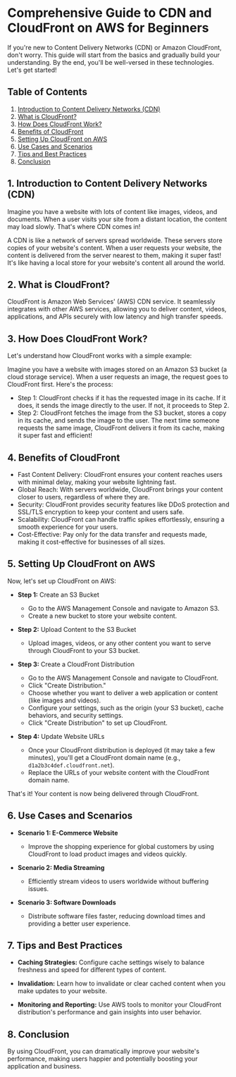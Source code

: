 # Comprehensive Guide to CDN and CloudFront on AWS for Beginners

If you're new to Content Delivery Networks (CDN) or Amazon CloudFront, don't worry. This guide will start from the basics and gradually build your understanding. By the end, you'll be well-versed in these technologies. Let's get started!

## Table of Contents
1. [Introduction to Content Delivery Networks (CDN)](#1-introduction-to-content-delivery-networks-cdn)
2. [What is CloudFront?](#2-what-is-cloudfront)
3. [How Does CloudFront Work?](#3-how-does-cloudfront-work)
4. [Benefits of CloudFront](#4-benefits-of-cloudfront)
5. [Setting Up CloudFront on AWS](#5-setting-up-cloudfront-on-aws)
6. [Use Cases and Scenarios](#6-use-cases-and-scenarios)
7. [Tips and Best Practices](#7-tips-and-best-practices)
8. [Conclusion](#8-conclusion)

## 1. Introduction to Content Delivery Networks (CDN)

Imagine you have a website with lots of content like images, videos, and documents. When a user visits your site from a distant location, the content may load slowly. That's where CDN comes in!

A CDN is like a network of servers spread worldwide. These servers store copies of your website's content. When a user requests your website, the content is delivered from the server nearest to them, making it super fast! It's like having a local store for your website's content all around the world.

## 2. What is CloudFront?

CloudFront is Amazon Web Services' (AWS) CDN service. It seamlessly integrates with other AWS services, allowing you to deliver content, videos, applications, and APIs securely with low latency and high transfer speeds.

## 3. How Does CloudFront Work?

Let's understand how CloudFront works with a simple example:

Imagine you have a website with images stored on an Amazon S3 bucket (a cloud storage service). When a user requests an image, the request goes to CloudFront first. Here's the process:

- Step 1: CloudFront checks if it has the requested image in its cache. If it does, it sends the image directly to the user. If not, it proceeds to Step 2.
- Step 2: CloudFront fetches the image from the S3 bucket, stores a copy in its cache, and sends the image to the user. The next time someone requests the same image, CloudFront delivers it from its cache, making it super fast and efficient!

## 4. Benefits of CloudFront

- Fast Content Delivery: CloudFront ensures your content reaches users with minimal delay, making your website lightning fast.
- Global Reach: With servers worldwide, CloudFront brings your content closer to users, regardless of where they are.
- Security: CloudFront provides security features like DDoS protection and SSL/TLS encryption to keep your content and users safe.
- Scalability: CloudFront can handle traffic spikes effortlessly, ensuring a smooth experience for your users.
- Cost-Effective: Pay only for the data transfer and requests made, making it cost-effective for businesses of all sizes.

## 5. Setting Up CloudFront on AWS

Now, let's set up CloudFront on AWS:

- **Step 1:** Create an S3 Bucket
  - Go to the AWS Management Console and navigate to Amazon S3.
  - Create a new bucket to store your website content.

- **Step 2:** Upload Content to the S3 Bucket
  - Upload images, videos, or any other content you want to serve through CloudFront to your S3 bucket.

- **Step 3:** Create a CloudFront Distribution
  - Go to the AWS Management Console and navigate to CloudFront.
  - Click "Create Distribution."
  - Choose whether you want to deliver a web application or content (like images and videos).
  - Configure your settings, such as the origin (your S3 bucket), cache behaviors, and security settings.
  - Click "Create Distribution" to set up CloudFront.

- **Step 4:** Update Website URLs
  - Once your CloudFront distribution is deployed (it may take a few minutes), you'll get a CloudFront domain name (e.g., `d1a2b3c4def.cloudfront.net`).
  - Replace the URLs of your website content with the CloudFront domain name.

That's it! Your content is now being delivered through CloudFront.

## 6. Use Cases and Scenarios

- **Scenario 1: E-Commerce Website**
  - Improve the shopping experience for global customers by using CloudFront to load product images and videos quickly.

- **Scenario 2: Media Streaming**
  - Efficiently stream videos to users worldwide without buffering issues.

- **Scenario 3: Software Downloads**
  - Distribute software files faster, reducing download times and providing a better user experience.

## 7. Tips and Best Practices

- **Caching Strategies:** Configure cache settings wisely to balance freshness and speed for different types of content.

- **Invalidation:** Learn how to invalidate or clear cached content when you make updates to your website.

- **Monitoring and Reporting:** Use AWS tools to monitor your CloudFront distribution's performance and gain insights into user behavior.

## 8. Conclusion

By using CloudFront, you can dramatically improve your website's performance, making users happier and potentially boosting your application and business.

